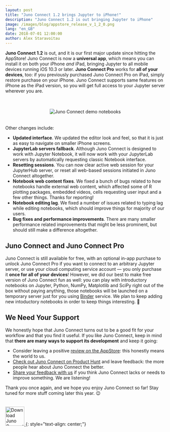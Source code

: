 ```yaml
---
layout: post
title: "Juno Connect 1.2 brings Jupyter to iPhone!"
description: "Juno Connect 1.2 is out bringing Jupyter to iPhone"
image: /images/blog/appstore_release_v_1_2_0.png
lang: "en_GB"
date: 2018-07-01 12:00:00
author: Alex Staravoitau
---
```


**Juno Connect 1.2** is out, and it is our first major update since hitting the AppStore! Juno Connect is now a **universal app**, which means you can install it on both your iPhone _and_ iPad, bringing Jupyter to all mobile devices running iOS 10.3 or later. **Juno Connect Pro** works for **all of your devices**, too: if you previously purchased Juno Connect Pro on iPad, simply restore purchase on your iPhone. Juno Connect supports same features on iPhone as the iPad version, so you will get full access to your Jupyter server wherever you are. <!--more-->

<span style="display:block; height: 20px;"></span>
<div style="text-align: center;">
	<img src="{{ "/images/blog/appstore_release_v_1_2_0.png" | prepend: site.baseurl }}" alt="Juno Connect demo notebooks">
</div>
<span style="display:block; height: 20px;"></span>

Other changes include:
* **Updated interface**. We updated the editor look and feel, so that it is just as easy to navigate on smaller iPhone screens.
* **JupyterLab servers fallback**. Although Juno Connect is designed to work with Jupyter Notebook, it will now work with your JupyterLab servers by automatically requesting classic Notebook interface.
* **Resetting sessions**. You can now clear active web session for your JupyterHub server, or reset all web-based sessions initiated in Juno Connect altogether.
* **Notebook web content fixes**. We fixed a bunch of bugs related to how notebooks handle external web content, which affected some of R plotting packages, embedded videos, cells requesting user input and a few other things. Thanks for reporting!
* **Notebook editing lag**. We fixed a number of issues related to typing lag while editing notebooks, which should improve things for majority of our users.
* **Bug fixes and performance improvements**. There are many smaller performance related improvements that might be less prominent, but should still make a difference altogether.

## Juno Connect and Juno Connect Pro
Juno Connect is still available for free, with an optional in-app purchase to unlock Juno Connect Pro if you want to connect to an arbitrary Jupyter server, or use your cloud computing service account — you only purchase it **once for all of your devices**! However, we did our best to make free version of Juno Connect fun as well: you can play with introductory notebooks on Jupyter, Python, NumPy, Matplotlib and SciPy right out of the box without paying anything, those notebooks will be launched on a temporary server just for you using [Binder](https://mybinder.org) service. We plan to keep adding new intoductory notebooks in order to keep things interesting. 🙂

## We Need Your Support
We honestly hope that Juno Connect turns out to be a good fit for your workflow and that you find it useful. If you like Juno Connect, keep in mind that **there are many ways to support its development** and keep it going:

* Consider leaving a positive [review on the AppStore](https://itunes.apple.com/app/juno-jupyter-notebook-client/id1315744137): this honestly means the world to us.
* [Check out Juno Connect on Product Hunt](https://www.producthunt.com/posts/juno-767a5996-5c93-4d62-880d-14268d1093e5) and leave feedback: the more people hear about Juno Connect the better.
* [Share your feedback with us](mailto:feedback@juno.sh) if you think Juno Connect lacks or needs to improve something. We are listening!

Thank you once again, and we hope you enjoy Juno Connect so far! Stay tuned for more stuff coming later this year. 😉

<a href="https://itunes.apple.com/app/juno-jupyter-notebook-client/id1315744137" target="blank">
	<span style="display:block; height: 20px;"></span>
    <img class="download-appstore-badge" style="height: 60px;" alt="Download Juno Connect on AppStore" src="{{ "/images/download_black.svg" | prepend: site.baseurl }}">
</a>
{: style="text-align: center;"}


